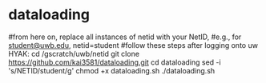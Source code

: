 # dataloading
#from here on, replace all instances of netid with your NetID,
#e.g., for student@uwb.edu, netid=student
#follow these steps after logging onto uw HYAK:
cd /gscratch/uwb/netid
git clone https://github.com/kai3581/dataloading.git 
cd dataloading
sed -i 's/NETID/student/g'
chmod +x dataloading.sh
./dataloading.sh
